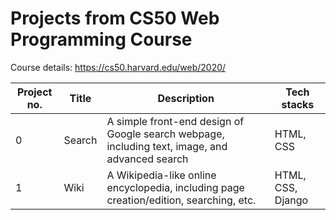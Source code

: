 # Projects from CS50 Web Programming Course

Course details: https://cs50.harvard.edu/web/2020/

| Project no. | Title | Description | Tech stacks |
| --- | --- | --- | --- |
| 0 | Search | A simple front-end design of Google search webpage, including text, image, and advanced search | HTML, CSS |
| 1 | Wiki | A Wikipedia-like online encyclopedia, including page creation/edition, searching, etc. | HTML, CSS, Django |
